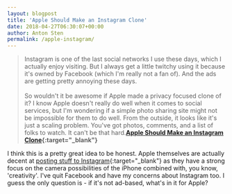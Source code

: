 ```yaml
---
layout: blogpost
title: 'Apple Should Make an Instagram Clone'
date: 2018-04-27T06:30:07+00:00
author: Anton Sten
permalink: /apple-instagram/
---
```


>Instagram is one of the last social networks I use these days, which I actually enjoy visiting. But I always get a little twitchy using it because it's owned by Facebook (which I'm really not a fan of). And the ads are getting pretty annoying these days.
<br /><br />
So wouldn't it be awesome if Apple made a privacy focused clone of it? I know Apple doesn't really do well when it comes to social services, but I'm wondering if a simple photo sharing site might not be impossible for them to do well. From the outside, it looks like it's just a scaling problem. You've got photos, comments, and a list of folks to watch. It can't be that hard.**[Apple Should Make an Instagram Clone](http://shapeof.com/archives/2018/4/apple_instagram_clone.html){:target="_blank"}**

I think this is a pretty great idea to be honest. Apple themselves are actually decent at [posting stuff to Instagram](https://www.instagram.com/apple/){:target="_blank"} as they have a strong focus on the camera possibilities of the iPhone combined with, you know, 'creativity'. I've quit Facebook and have my concerns about Instagram too. I guess the only question is - if it's not ad-based, what's in it for Apple? 
